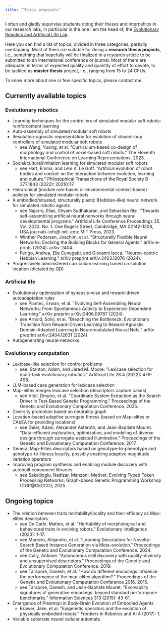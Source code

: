 ```yaml
---
title: "Thesis proposals"
---
```


I often and gladly supervise students doing their theses and internships in our research labs, in particular in the one I am the head of, the [Evolutionary Robotics and Artificial Life Lab](https://erallab.inginf.units.it).

Here you can find a list of topics, divided in three categories, partially overlapping.
Most of them are suitable for doing a **research thesis projects**, i.e., something that hopefully will be finalized in a research article to be submitted to an international conference or journal.
Most of them are adequate, in terms of expected quality and quantity of effort to devote, to be tackled as **master thesis** project, i.e., ranging from 15 to 24 CFUs.

To know more about one or few specific topics, please contact me.

## Currently available topics

### Evolutionary robotics
- Learning techniques for the controllers of simulated modular soft robots: reinforcement learning
- Auto-assembly of simulated modular soft robots
- Resolution-agnostic representation for evolution of closed-loop controllers of simulated modular soft robots
  - see Wang, Yuxing, et al. "Curriculum-based co-design of morphology and control of voxel-based soft robots." The Eleventh International Conference on Learning Representations. 2023.
- Social/cultural/imitation learning for simulated modular soft robots
  - see Hart, Emma, and Léni K. Le Goff. "Artificial evolution of robot bodies and control: on the interaction between evolution, learning and culture." Philosophical Transactions of the Royal Society B 377.1843 (2022): 20210117.
- Hierarchical (module role-based or environmental context-based) policies for simulated modular robots
- A embodied/situated, structurally plastic (Hebbian-like) neural network for simulated robotic agents
  - see Najarro, Elias, Shyam Sudhakaran, and Sebastian Risi. "Towards self-assembling artificial neural networks through neural developmental programs." Artificial Life Conference Proceedings 35. Vol. 2023. No. 1. One Rogers Street, Cambridge, MA 02142-1209, USA journals-info@ mit. edu: MIT Press, 2023.
  - Winther Pedersen, Joachim, et al. "Structurally Flexible Neural Networks: Evolving the Building Blocks for General Agents." arXiv e-prints (2024): arXiv-2404.
  - Ferigo, Andrea, Elia Cunegatti, and Giovanni Iacca. "Neuron-centric Hebbian Learning." arXiv preprint arXiv:2403.12076 (2024).
- Progressively administered curriculum learning based on solution location (dictated by QD)

### Artificial life
- Evolutionary optimization of synapsis-wise and reward-driven autoadaptation rules
  - see Plantec, Erwan, et al. "Evolving Self-Assembling Neural Networks: From Spontaneous Activity to Experience-Dependent Learning." arXiv preprint arXiv:2406.09787 (2024).
  - see Arnold, Solvi, et al. "Breaching the Bottleneck: Evolutionary Transition from Reward-Driven Learning to Reward-Agnostic Domain-Adapted Learning in Neuromodulated Neural Nets." arXiv preprint arXiv:2404.12631 (2024).
- Autogenerating neural-networks

### Evolutionary computation
- Lexicase-like selection for control problems
  - see: Stanton, Adam, and Jared M. Moore. "Lexicase selection for multi-task evolutionary robotics." Artificial Life 28.4 (2022): 479-498.
- LLM-based case generation for lexicase selection
- Map-elites merges lexicase selection (descriptors capture cases)
  - see Vitel, Dmytro, et al. "Coordinate System Extraction as the Search Driver in Test-Based Genetic Programming." Proceedings of the Genetic and Evolutionary Computation Conference. 2025.
- Diversity promotion based on neutrality graph
- Location-based adaptive surrogate fitness (based on Map-elites or CAbEA for providing locations)
  - see Gaier, Adam, Alexander Asteroth, and Jean-Baptiste Mouret. "Data-efficient exploration, optimization, and modeling of diverse designs through surrogate-assisted illumination." Proceedings of the Genetic and Evolutionary Computation Conference. 2017.
- General Map-Elites descriptors based on genotype-to-phenotype and genotype-to-fitness locality, possibly enabling adaptive magnitude variation operators
- Improving program synthesis and enabling module discovery with autobuilt component libraries
  - see Sakallioglu, Nadizar, Manzoni, Medvet; Evolving Typed Token Processing Networks; Graph-based Genetic Programming Workshop (GGP@GECCO); 2025

## Ongoing topics
- The relation between traits heritability/locality and their efficacy as Map-elites descriptors
  - see De Carlo, Matteo, et al. "Heritability of morphological and behavioural traits in evolving robots." Evolutionary Intelligence (2023): 1-17.
  - see Marrero, Alejandro, et al. "Learning Descriptors for Novelty-Search Based Instance Generation via Meta-evolution." Proceedings of the Genetic and Evolutionary Computation Conference. 2024.
  - see Cully, Antoine. "Autonomous skill discovery with quality-diversity and unsupervised descriptors." Proceedings of the Genetic and Evolutionary Computation Conference. 2019.
  - see Tarapore, Danesh, et al. "How do different encodings influence the performance of the map-elites algorithm?." Proceedings of the Genetic and Evolutionary Computation Conference 2016. 2016.
  - see Tarapore, Danesh, and Jean-Baptiste Mouret. "Evolvability signatures of generative encodings: beyond standard performance benchmarks." Information Sciences 313 (2015): 43-61.
- Emergence of Pleiotropi in Body-Brain Evolution of Embodied Agents
  - Brawer, Jake, et al. "Epigenetic operators and the evolution of physically embodied robots." Frontiers in Robotics and AI 4 (2017): 1.
- Variable substrate neural cellular automata

